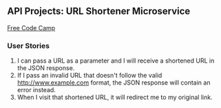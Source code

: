 ## API Projects: URL Shortener Microservice

[Free Code Camp](http://freecodecamp.com)

### User Stories

1. I can pass a URL as a parameter and I will receive a shortened URL in the JSON response.
2. If I pass an invalid URL that doesn't follow the valid http://www.example.com format, the JSON response will contain an error instead. 
3. When I visit that shortened URL, it will redirect me to my original link.
